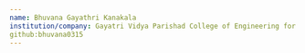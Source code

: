 ```yaml
---
name: Bhuvana Gayathri Kanakala
institution/company: Gayatri Vidya Parishad College of Engineering for Women
github:bhuvana0315
---
```

